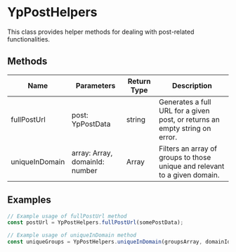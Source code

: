 # YpPostHelpers

This class provides helper methods for dealing with post-related functionalities.

## Methods

| Name            | Parameters                        | Return Type | Description                                                                 |
|-----------------|-----------------------------------|-------------|-----------------------------------------------------------------------------|
| fullPostUrl     | post: YpPostData                  | string      | Generates a full URL for a given post, or returns an empty string on error. |
| uniqueInDomain  | array: Array<YpGroupData>, domainId: number | Array<YpGroupData> | Filters an array of groups to those unique and relevant to a given domain.  |

## Examples

```typescript
// Example usage of fullPostUrl method
const postUrl = YpPostHelpers.fullPostUrl(somePostData);

// Example usage of uniqueInDomain method
const uniqueGroups = YpPostHelpers.uniqueInDomain(groupsArray, domainId);
```